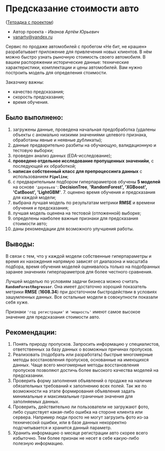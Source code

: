 # Предсказание стоимости авто

([Тетрадка с проектом](https://github.com/Vanarty/Yandex-Projects/blob/main/machine_learning/car_price_predict/car_price_predict.ipynb))

* Автор проекта - *Иванов Артём Юрьевич*
* vanarty@yandex.ru

Сервис по продаже автомобилей с пробегом «Не бит, не крашен» разрабатывает приложение для привлечения новых клиентов. В нём можно быстро узнать рыночную стоимость своего автомобиля. В вашем распоряжении исторические данные: технические характеристики, комплектации и цены автомобилей. Вам нужно построить модель для определения стоимости. 

Заказчику важны:

- качество предсказания;
- скорость предсказания;
- время обучения.

## Было выполнено:
1. загружены данные, проведена начальная предобработка (удалены объекты с аномально низкими значениями целевого признака, обработаны явные и неявные дубликаты);
2. данные предварительно разбиты на обучающую, валидационную и тестовую выборки;
3. проведен анализ данных (EDA-исследование);
4. **проведено отдельное исследование пропущенных значенийи**, с последующей их обработкой;
5. **написан собственный класс для препроцессинга данных** с использованием **`Pipeline`**;
6. с предварительным подбором гиперпараметров обучены **5 моделей** на основе `'деревьев'`: **DecisionTree**, **'RandomForest', 'XGBoost', 'CatBoost', 'LightGBM'**. 7. оценено время обучения и предсказания для каждой модели;
8. выбрана лучшая модель по результатам метрики **RMSE** и времени обучения и предсказания;
9. лучшая модель оценена на тестовой (отложенной) выборке;
10. определены наиболее важные признаки для предсказания стоимости авто;
11. даны рекомендации для возможного улучшения работы.

## Выводы:
В связи с тем, что у каждой модели собственные гиперпараметры и время их нахождения напрямую зависят от диапазона и масштаба подбора, время обучения моделей оценивалось только на подобранных заранее значениях гиперпараметров для более честного сравнения.

Лучшей моделью по условиям задачи бизнеса можно считать **`RandomForestRegressor`**. Она имеет достаточно хороший показатель метрики **RMSE** (**1608.34**) при достаточном быстродействии в условиях зашумленных данных. Все остальные модели в совокупности показали себя хуже.

Признаки `'год регистрации'` и `'мощность'` имеют самое высокое значение для предсказания стоимости авто.

## Рекомендации:
1. Понять природу пропусков. Запросить информацию у специалистов, ответственных за базу данных о возможных причинах пропусков. 
2. Реализовать (подобрать или разработать) быстрые многомерные методы восстановления пропусков, основанные на имеющихся данных. Чаще всего многомерные методы восстановления пропусков позволяют достичь более высокого качества моделей на предсказании.
3. Проверить форму заполнения объявлений о продаже на наличие обязательных требований к заполнению всех полей. Так же по возможности на этапе формирования объявления задать минимальные и максимальные граничные значения для заполняемых данных.
4. Проверить, действительно ли пользователи не загружают фото, либо существует какая-либо ошибка на стороне клиента или сервера. Например люди просто не могут загрузить фото из-за техничесокй ошибки, или в базе данных некорректно подсчитывается и хранится данный параметр.
5. Хранить информацию о месяце регистрации авто скорее всего избыточно. Тем более признак не несет в себе какую-либо полезную информацию. 
